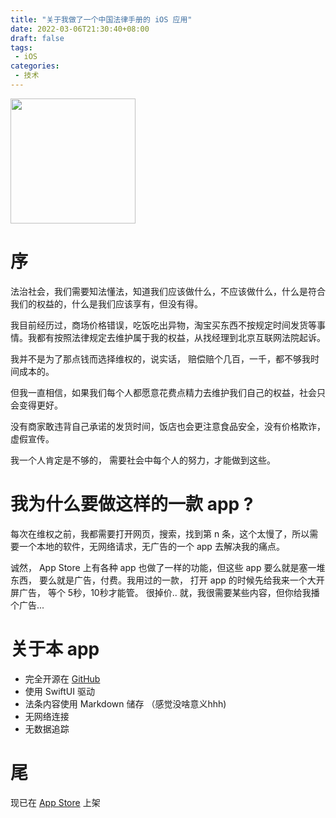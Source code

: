 ```yaml
---
title: "关于我做了一个中国法律手册的 iOS 应用"
date: 2022-03-06T21:30:40+08:00
draft: false
tags:
 - iOS
categories:
 - 技术
---
```

<img src="https://is3-ssl.mzstatic.com/image/thumb/PurpleSource116/v4/de/79/0a/de790aee-be60-fc38-241b-52e227a3353e/166c3be7-7453-4c94-ba6f-c227cd99b021_Frame_1.png/1242x2688bb.png" width="200">


# 序

法治社会，我们需要知法懂法，知道我们应该做什么，不应该做什么，什么是符合我们的权益的，什么是我们应该享有，但没有得。

我目前经历过，商场价格错误，吃饭吃出异物，淘宝买东西不按规定时间发货等事情。我都有按照法律规定去维护属于我的权益，从找经理到北京互联网法院起诉。

我并不是为了那点钱而选择维权的，说实话， 赔偿赔个几百，一千，都不够我时间成本的。

但我一直相信，如果我们每个人都愿意花费点精力去维护我们自己的权益，社会只会变得更好。

没有商家敢违背自己承诺的发货时间，饭店也会更注意食品安全，没有价格欺诈，虚假宣传。

我一个人肯定是不够的， 需要社会中每个人的努力，才能做到这些。

# 我为什么要做这样的一款 app ?

每次在维权之前，我都需要打开网页，搜索，找到第 n 条，这个太慢了，所以需要一个本地的软件，无网络请求，无广告的一个 app 去解决我的痛点。

诚然， App Store 上有各种 app 也做了一样的功能，但这些 app 要么就是塞一堆东西， 要么就是广告，付费。我用过的一款， 打开 app 的时候先给我来一个大开屏广告， 等个 5秒，10秒才能管。 很掉价.. 就，我很需要某些内容，但你给我播个广告...

# 关于本 app

- 完全开源在 [GitHub](https://github.com/RanKKI/LawRefBook)
- 使用 SwiftUI 驱动
- 法条内容使用 Markdown 储存 （感觉没啥意义hhh)
- 无网络连接
- 无数据追踪

# 尾

现已在 [App Store](https://apps.apple.com/au/app/%E4%B8%AD%E5%9B%BD%E6%B3%95%E5%BE%8B%E5%BF%AB%E6%9F%A5%E6%89%8B%E5%86%8C/id1612953870) 上架

